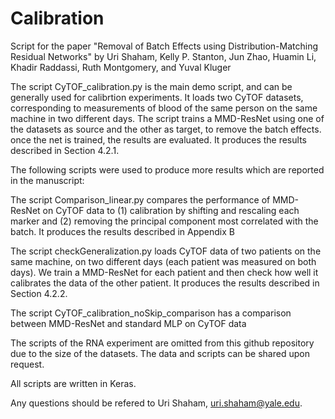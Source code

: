 # Calibration

Script for the paper "Removal of Batch Effects using Distribution-Matching Residual Networks" by Uri Shaham, Kelly P. Stanton, Jun Zhao, Huamin Li, Khadir Raddassi, Ruth Montgomery, and Yuval Kluger

The script CyTOF_calibration.py is the main demo script, and can be generally used for calibrtion experiments.
It loads two CyTOF datasets, corresponding to measurements of blood of the same person on the same machine in two different days. The script trains a MMD-ResNet using one of the datasets as source and the other as target, to remove the batch effects. once the net is trained, the results are evaluated. It produces the results described in Section 4.2.1.

The following scripts were used to produce more results which are reported in the manuscript:

The script Comparison_linear.py compares the performance of MMD-ResNet on CyTOF data to (1) calibration by shifting and rescaling each marker and (2) removing the principal component most correlated with the batch. It produces the results described in Appendix B

The script checkGeneralization.py loads CyTOF data of two patients on the same machine, on two different days (each patient was measured on both days). We train a MMD-ResNet for each patient and then check how well it calibrates the data of the other patient. It produces the results described in Section 4.2.2. 

The script CyTOF_calibration_noSkip_comparison has a comparison between MMD-ResNet and standard MLP on CyTOF data

The scripts of the RNA experiment are omitted from this github repository due to the size of the datasets. 
The data and scripts can be shared upon request. 

All scripts are written in Keras.

Any questions should be refered to Uri Shaham, uri.shaham@yale.edu.